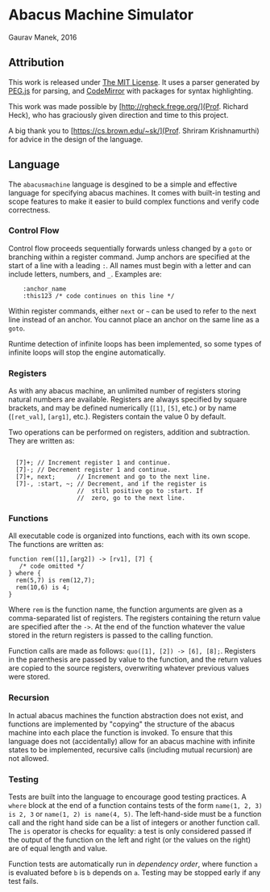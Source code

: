 # Abacus Machine Simulator
Gaurav Manek, 2016

## Attribution
This work is released under [The MIT License](./LICENSE). It uses a parser generated by [PEG.js](http://pegjs.org/) for parsing, and [CodeMirror](http://codemirror.net/) with packages for syntax highlighting.

This work was made possible by [http://rgheck.frege.org/](Prof. Richard Heck), who has graciously given direction and time to this project.

A big thank you to [https://cs.brown.edu/~sk/](Prof. Shriram Krishnamurthi) for advice in the design of the language.

## Language
The `abacusmachine` language is desgined to be a simple and effective language for specifying abacus machines. It comes with built-in testing and scope features to make it easier to build complex functions and verify code correctness.

### Control Flow

Control flow proceeds sequentially forwards unless changed by a `goto` or branching within a register command. Jump anchors are specified at the start of a line with a leading `:`. All names must begin with a letter and can include letters, numbers, and `_`. Examples are:
```
	:anchor_name
	:this123 /* code continues on this line */
```

Within register commands, either `next` or `~` can be used to refer to the next line instead of an anchor. You cannot place an anchor on the same line as a `goto`.

Runtime detection of infinite loops has been implemented, so some types of infinite loops will stop the engine automatically.

### Registers

As with any abacus machine, an unlimited number of registers storing natural numbers are available. Registers are always specified by square brackets, and may be defined numerically (`[1]`, `[5]`, etc.) or by name (`[ret_val]`, `[arg1]`, etc.). Registers contain the value 0 by default.

Two operations can be performed on registers, addition and subtraction. They are written as:
```
  
  [7]+; // Increment register 1 and continue.
  [7]-; // Decrement register 1 and continue.
  [7]+, next;      // Increment and go to the next line.
  [7]-, :start, ~; // Decrement, and if the register is
                   //  still positive go to :start. If
                   //  zero, go to the next line.
```


### Functions

All executable code is organized into functions, each with its own scope. The functions are written as:
```
function rem([1],[arg2]) -> [rv1], [7] {
   /* code omitted */
} where {
  rem(5,7) is rem(12,7);
  rem(10,6) is 4;
}
```

Where `rem` is the function name, the function arguments are given as a comma-separated list of registers. The registers containing the return value are specified after the `->`. At the end of the function whatever the value stored in the return registers is passed to the calling function.

Function calls are made as follows: `quo([1], [2]) -> [6], [8];`. Registers in the parenthesis are passed by value to the function, and the return values are copied to the source registers, overwriting whatever previous values were stored.

### Recursion

In actual abacus machines the function abstraction does not exist, and functions are implemented by "copying" the structure of the abacus machine into each place the function is invoked. To ensure that this language does not (accidentally) allow for an abacus machine with infinite states to be implemented, recursive calls (including mutual recursion) are not allowed.

### Testing

Tests are built into the language to encourage good testing practices. A `where` block at the end of a function contains tests of the form `name(1, 2, 3) is 2, 3` or `name(1, 2) is name(4, 5)`. The left-hand-side must be a function call and the right hand side can be a list of integers or another function call. The `is` operator is checks for equality: a test is only considered passed if the output of the function on the left and right (or the values on the right) are of equal length and value.

Function tests are automatically run in *dependency order*, where function `a` is evaluated before `b` is `b` depends on `a`. Testing may be stopped early if any test fails.
